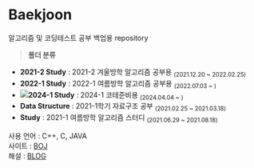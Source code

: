 # Baekjoon
알고리즘 및 코딩테스트 공부 백업용 repository
> <b>폴더 분류</b>

- <b>2021-2 Study</b> : 2021-2 겨울방학 알고리즘 공부용 <sub>(2021.12.20 ~ 2022.02.25)</sub>
- <b>2022-1 Study</b> : 2022-1 여름방학 알고리즘 공부용 <sub>(2022.07.03 ~ )</sub>
- <img src="https://img.shields.io/badge/now!-72AFFF?style=flat-square&logoColor=white"/><b>2024-1 Study</b> : 2024-1 코테준비용 <sub>(2024.04.04 ~ )</sub>
- <b>Data Structure</b> : 2021-1학기 자료구조 공부 <sub>(2021.02.25 ~ 2021.03.18)</sub>
- <b>Study</b> : 2021-1 여름방학 알고리즘 스터디 <sub>(2021.06.29 ~ 2021.08.18)</sub>

사용 언어 : C++, C, JAVA <br>
사이트 : <a href="https://www.acmicpc.net/user/ansnnd123">BOJ</a> <br>
해설 : <a href="https://miiinnn23.tistory.com/category/%EC%BD%94%EB%94%A9%ED%85%8C%EC%8A%A4%ED%8A%B8%20%EC%A4%80%EB%B9%84">BLOG</a> <br>
<!-- <img src="https://img.shields.io/badge/now!-72AFFF?style=flat-square&logoColor=white"/> -->
